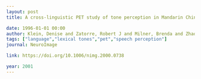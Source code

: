 ```yaml
---
layout: post
title: A cross-linguistic PET study of tone perception in Mandarin Chinese and English speakers

date: 1996-01-01 00:00
author: Klein, Denise and Zatorre, Robert J and Milner, Brenda and Zhao, Viviane
tags: ["language","lexical tones","pet","speech perception"]
journal: NeuroImage

link: https://doi.org/10.1006/nimg.2000.0738

year: 2001
---
```



